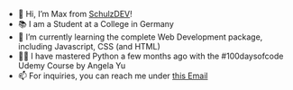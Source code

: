 - 👋 Hi, I’m Max from [SchulzDEV](https://www.tiktok.com/@schulzdev)!
- 📚 I am a Student at a College in Germany
- 🌱 I’m currently learning the complete Web Development package, including Javascript, CSS (and HTML)
- 🤟🏼 I have mastered Python a few months ago with the #100daysofcode Udemy Course by Angela Yu
- 📫 For inquiries, you can reach me under [this Email](mailto:help@schulzdev.com)

<!---
schulzdev/schulzdev is a ✨ special ✨ repository because its `README.md` (this file) appears on your GitHub profile.
You can click the Preview link to take a look at your changes.
--->
